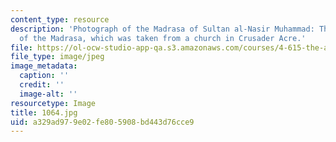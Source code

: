 ```yaml
---
content_type: resource
description: 'Photograph of the Madrasa of Sultan al-Nasir Muhammad: The Gothic Portal
  of the Madrasa, which was taken from a church in Crusader Acre.'
file: https://ol-ocw-studio-app-qa.s3.amazonaws.com/courses/4-615-the-architecture-of-cairo-spring-2002/a329ad979e02fe805908bd443d76cce9_1064.jpg
file_type: image/jpeg
image_metadata:
  caption: ''
  credit: ''
  image-alt: ''
resourcetype: Image
title: 1064.jpg
uid: a329ad97-9e02-fe80-5908-bd443d76cce9
---
```

